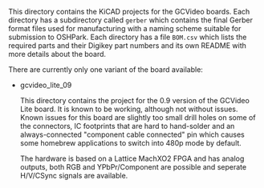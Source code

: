 This directory contains the KiCAD projects for the GCVideo boards.
Each directory has a subdirectory called `gerber` which contains
the final Gerber format files used for manufacturing with a naming
scheme suitable for submission to OSHPark. Each directory has a file
`BOM.csv` which lists the required parts and their Digikey part
numbers and its own README with more details about the board.

There are currently only one variant of the board available:

* gcvideo_lite_09

    This directory contains the project for the 0.9 version of the
    GCVideo Lite board. It is known to be working, although not 
    without issues. Known issues for this board are slightly too small
    drill holes on some of the connectors, IC footprints that are hard
    to hand-solder and an always-connected "component cable connected"
    pin which causes some homebrew applications to switch into 480p
    mode by default.

    The hardware is based on a Lattice MachXO2 FPGA and has analog
    outputs, both RGB and YPbPr/Component are possible and seperate
    H/V/CSync signals are available.
